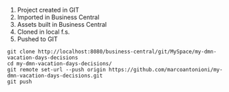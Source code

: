 
1. Project created in GIT
2. Imported in Business Central
3. Assets built in Business Central
4. Cloned in local f.s.
5. Pushed to GIT

```
git clone http://localhost:8080/business-central/git/MySpace/my-dmn-vacation-days-decisions
cd my-dmn-vacation-days-decisions/
git remote set-url --push origin https://github.com/marcoantonioni/my-dmn-vacation-days-decisions.git
git push
```
